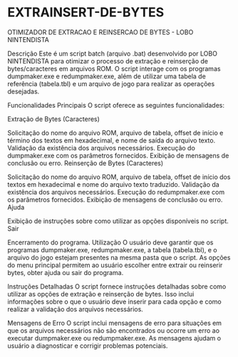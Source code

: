 # EXTRAINSERT-DE-BYTES
OTIMIZADOR DE EXTRACAO E REINSERCAO DE BYTES - LOBO NINTENDISTA

Descrição
Este é um script batch (arquivo .bat) desenvolvido por LOBO NINTENDISTA para otimizar o processo de extração e reinserção de bytes/caracteres em arquivos ROM. O script interage com os programas dumpmaker.exe e redumpmaker.exe, além de utilizar uma tabela de referência (tabela.tbl) e um arquivo de jogo para realizar as operações desejadas.

Funcionalidades Principais
O script oferece as seguintes funcionalidades:

Extração de Bytes (Caracteres)

Solicitação do nome do arquivo ROM, arquivo de tabela, offset de início e término dos textos em hexadecimal, e nome de saída do arquivo texto.
Validação da existência dos arquivos necessários.
Execução do dumpmaker.exe com os parâmetros fornecidos.
Exibição de mensagens de conclusão ou erro.
Reinserção de Bytes (Caracteres)

Solicitação do nome do arquivo ROM, arquivo de tabela, offset de início dos textos em hexadecimal e nome do arquivo texto traduzido.
Validação da existência dos arquivos necessários.
Execução do redumpmaker.exe com os parâmetros fornecidos.
Exibição de mensagens de conclusão ou erro.
Ajuda

Exibição de instruções sobre como utilizar as opções disponíveis no script.
Sair

Encerramento do programa.
Utilização
O usuário deve garantir que os programas dumpmaker.exe, redumpmaker.exe, a tabela (tabela.tbl), e o arquivo do jogo estejam presentes na mesma pasta que o script. As opções do menu principal permitem ao usuário escolher entre extrair ou reinserir bytes, obter ajuda ou sair do programa.

Instruções Detalhadas
O script fornece instruções detalhadas sobre como utilizar as opções de extração e reinserção de bytes. Isso inclui informações sobre o que o usuário deve inserir para cada opção e como realizar a validação dos arquivos necessários.

Mensagens de Erro
O script inclui mensagens de erro para situações em que os arquivos necessários não são encontrados ou ocorre um erro ao executar dumpmaker.exe ou redumpmaker.exe. As mensagens ajudam o usuário a diagnosticar e corrigir problemas potenciais.
